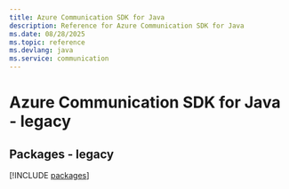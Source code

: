 ```yaml
---
title: Azure Communication SDK for Java
description: Reference for Azure Communication SDK for Java
ms.date: 08/28/2025
ms.topic: reference
ms.devlang: java
ms.service: communication
---
```

# Azure Communication SDK for Java - legacy
## Packages - legacy
[!INCLUDE [packages](communication-index.md)]